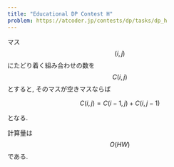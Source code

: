 ```yaml
---
title: "Educational DP Contest H"
problem: https://atcoder.jp/contests/dp/tasks/dp_h
---
```

マス $$ (i, j) $$ にたどり着く組み合わせの数を $$ C(i, j) $$ とすると, そのマスが空きマスならば

$$
C(i, j) = C(i-1, j)+C(i, j-1)
$$

となる.

計算量は $$ O(HW) $$ である.
